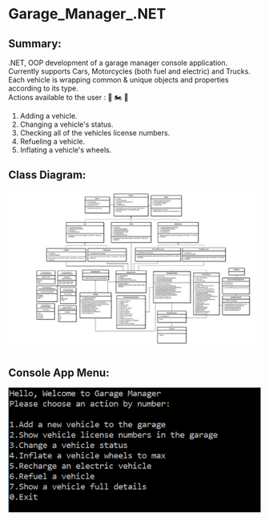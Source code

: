 # Garage_Manager_.NET 

## Summary:
.NET, OOP development of a garage manager console application.  
Currently supports Cars, Motorcycles (both fuel and electric) and Trucks.  
Each vehicle is wrapping common & unique objects and properties according to its type.  
Actions available to the user :  🚗 🏍️ 🚚
1. Adding a vehicle.
2. Changing a vehicle's status.
3. Checking all of the vehicles license numbers.
4. Refueling a vehicle.
5. Inflating a vehicle's wheels.

## Class Diagram:
![Garage Manager](https://github.com/nqoy/Garage-Manager-.NET/blob/main/%E2%80%8F%E2%80%8FGarage_Class_Diagram.JPG)

## Console App Menu:
![Garage Menu](https://github.com/nqoy/Garage-Manager-.NET/blob/main/GarageMenu.png)
